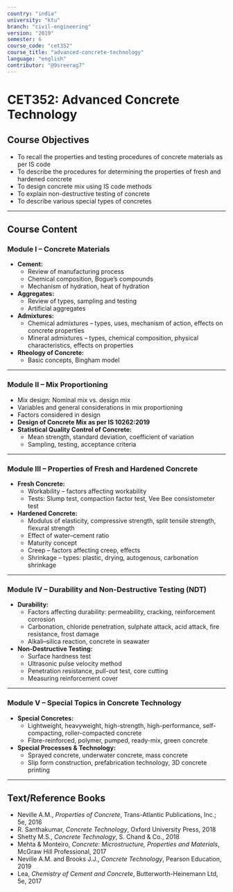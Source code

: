 ```yaml
---
country: "india"
university: "ktu"
branch: "civil-engineering"
version: "2019"
semester: 6
course_code: "cet352"
course_title: "advanced-concrete-technology"
language: "english"
contributor: "@9sreerag7"
---
```


# CET352: Advanced Concrete Technology

## Course Objectives

- To recall the properties and testing procedures of concrete materials as per IS code  
- To describe the procedures for determining the properties of fresh and hardened concrete  
- To design concrete mix using IS code methods  
- To explain non-destructive testing of concrete  
- To describe various special types of concretes  

---

## Course Content

### Module I – Concrete Materials

- **Cement:**  
  - Review of manufacturing process  
  - Chemical composition, Bogue’s compounds  
  - Mechanism of hydration, heat of hydration  
- **Aggregates:**  
  - Review of types, sampling and testing  
  - Artificial aggregates  
- **Admixtures:**  
  - Chemical admixtures – types, uses, mechanism of action, effects on concrete properties  
  - Mineral admixtures – types, chemical composition, physical characteristics, effects on properties  
- **Rheology of Concrete:**  
  - Basic concepts, Bingham model  

---

### Module II – Mix Proportioning

- Mix design: Nominal mix vs. design mix  
- Variables and general considerations in mix proportioning  
- Factors considered in design  
- **Design of Concrete Mix as per IS 10262:2019**  
- **Statistical Quality Control of Concrete:**  
  - Mean strength, standard deviation, coefficient of variation  
  - Sampling, testing, acceptance criteria  

---

### Module III – Properties of Fresh and Hardened Concrete

- **Fresh Concrete:**  
  - Workability – factors affecting workability  
  - Tests: Slump test, compaction factor test, Vee Bee consistometer test  
- **Hardened Concrete:**  
  - Modulus of elasticity, compressive strength, split tensile strength, flexural strength  
  - Effect of water–cement ratio  
  - Maturity concept  
  - Creep – factors affecting creep, effects  
  - Shrinkage – types: plastic, drying, autogenous, carbonation shrinkage  

---

### Module IV – Durability and Non-Destructive Testing (NDT)

- **Durability:**  
  - Factors affecting durability: permeability, cracking, reinforcement corrosion  
  - Carbonation, chloride penetration, sulphate attack, acid attack, fire resistance, frost damage  
  - Alkali–silica reaction, concrete in seawater  
- **Non-Destructive Testing:**  
  - Surface hardness test  
  - Ultrasonic pulse velocity method  
  - Penetration resistance, pull-out test, core cutting  
  - Measuring reinforcement cover  

---

### Module V – Special Topics in Concrete Technology

- **Special Concretes:**  
  - Lightweight, heavyweight, high-strength, high-performance, self-compacting, roller-compacted concrete  
  - Fibre-reinforced, polymer, pumped, ready-mix, green concrete  
- **Special Processes & Technology:**  
  - Sprayed concrete, underwater concrete, mass concrete  
  - Slip form construction, prefabrication technology, 3D concrete printing  

---

## Text/Reference Books

- Neville A.M., *Properties of Concrete*, Trans-Atlantic Publications, Inc.; 5e, 2016  
- R. Santhakumar, *Concrete Technology*, Oxford University Press, 2018  
- Shetty M.S., *Concrete Technology*, S. Chand & Co., 2018  
- Mehta & Monteiro, *Concrete: Microstructure, Properties and Materials*, McGraw Hill Professional, 2017  
- Neville A.M. and Brooks J.J., *Concrete Technology*, Pearson Education, 2019  
- Lea, *Chemistry of Cement and Concrete*, Butterworth-Heinemann Ltd, 5e, 2017  
